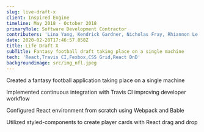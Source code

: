 ```yaml
---
slug: live-draft-x
client: Inspired Engine
timeline: May 2018 - October 2018
primaryRole: Software Development Contractor
contributers: 'Lina Yang, Kendrick Gardner, Nicholas Fray, Rhiannon Le Parmentier'
date: 2020-02-28T17:46:57.858Z
title: Life Draft X
subTitle: Fantasy football draft taking place on a single machine
tech: 'React,Travis CI,Fexbox,CSS Grid,React DnD'
backgroundimage: src/img_nfl.jpeg
---
```

Created a fantasy football application taking place on a single machine 

Implemented continuous integration with Travis CI improving developer workflow

Configured React environment from scratch using Webpack and Bable

Utilized styled-components to create player cards with React drag and drop
